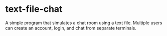 # text-file-chat
A simple program that simulates a chat room using a text file. Multiple users can create an account, login, and chat from separate terminals.
